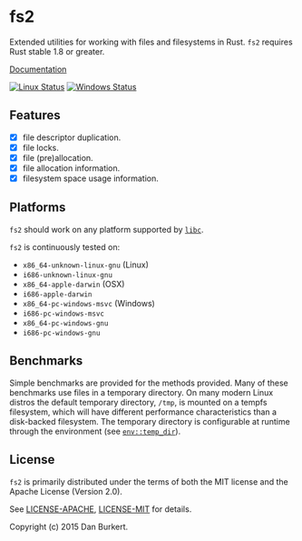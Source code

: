 # fs2

Extended utilities for working with files and filesystems in Rust. `fs2`
requires Rust stable 1.8 or greater.

[Documentation](https://docs.rs/fs2)

[![Linux Status](https://travis-ci.org/danburkert/fs2-rs.svg?branch=master)](https://travis-ci.org/danburkert/fs2-rs)
[![Windows Status](https://ci.appveyor.com/api/projects/status/iuvjv1aaaml0rntt/branch/master?svg=true)](https://ci.appveyor.com/project/danburkert/fs2-rs)

## Features

- [x] file descriptor duplication.
- [x] file locks.
- [x] file (pre)allocation.
- [x] file allocation information.
- [x] filesystem space usage information.

## Platforms

`fs2` should work on any platform supported by
[`libc`](https://github.com/rust-lang-nursery/libc#platforms-and-documentation).

`fs2` is continuously tested on:
  * `x86_64-unknown-linux-gnu` (Linux)
  * `i686-unknown-linux-gnu`
  * `x86_64-apple-darwin` (OSX)
  * `i686-apple-darwin`
  * `x86_64-pc-windows-msvc` (Windows)
  * `i686-pc-windows-msvc`
  * `x86_64-pc-windows-gnu`
  * `i686-pc-windows-gnu`

## Benchmarks

Simple benchmarks are provided for the methods provided. Many of these
benchmarks use files in a temporary directory. On many modern Linux distros the
default temporary directory, `/tmp`, is mounted on a tempfs filesystem, which
will have different performance characteristics than a disk-backed filesystem.
The temporary directory is configurable at runtime through the environment (see
[`env::temp_dir`](https://doc.rust-lang.org/stable/std/env/fn.temp_dir.html)).

## License

`fs2` is primarily distributed under the terms of both the MIT license and the
Apache License (Version 2.0).

See [LICENSE-APACHE](LICENSE-APACHE), [LICENSE-MIT](LICENSE-MIT) for details.

Copyright (c) 2015 Dan Burkert.
